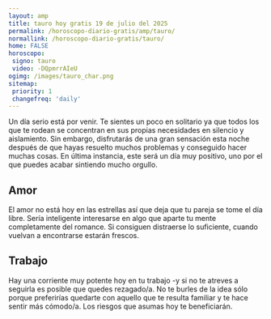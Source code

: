 ```yaml
---
layout: amp
title: tauro hoy gratis 19 de julio del 2025 
permalink: /horoscopo-diario-gratis/amp/tauro/
normallink: /horoscopo-diario-gratis/tauro/
home: FALSE
horoscopo:
 signo: tauro
 video: -DQpmrrAIeU
ogimg: /images/tauro_char.png
sitemap:
 priority: 1
 changefreq: 'daily'
---
```



Un día serio está por venir. Te sientes un poco en solitario ya que todos los que te rodean se concentran en sus propias necesidades en silencio y aislamiento. Sin embargo, disfrutarás de una gran sensación esta noche después de que hayas resuelto muchos problemas y conseguido hacer muchas cosas. En última instancia, este será un día muy positivo, uno por el que puedes acabar sintiendo mucho orgullo.

## Amor

El amor no está hoy en las estrellas así que deja que tu pareja se tome el día libre. Sería inteligente interesarse en algo que aparte tu mente completamente del romance. Si consiguen distraerse lo suficiente, cuando vuelvan a encontrarse estarán frescos.

## Trabajo

Hay una corriente muy potente hoy en tu trabajo -y si no te atreves a seguirla es posible que quedes rezagado/a. No te burles de la idea sólo porque preferirías quedarte con aquello que te resulta familiar y te hace sentir más cómodo/a. Los riesgos que asumas hoy te beneficiarán.
